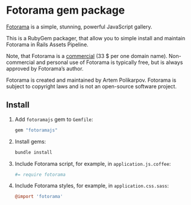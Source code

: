 # Fotorama gem package

[Fotorama] is a simple, stunning, powerful JavaScript gallery.

This is a RubyGem packager, that allow you to simple install and maintain
Fotorama in Rails Assets Pipeline.

Note, that Fotorama is a [commercial] (33 $ per one domain name).
Non-commercial and personal use of Fotorama is typically free, but is always
approved by Fotorama’s author.

Fotorama is created and maintained by Artem Polikarpov. Fotorama is subject
to copyright laws and is not an open-source software project.

[Fotorama]: http://fotoramajs.com/
[commercial]: http://fotoramajs.com/license/

## Install

1. Add `fotoramajs` gem to `Gemfile`:

   ```ruby
   gem "fotoramajs"
   ```

2. Install gems:

   ```sh
   bundle install
   ```

3. Include Fotorama script, for example, in `application.js.coffee`:

   ```coffee
   #= require fotorama
   ```

4. Include Fotorama styles, for example, in `application.css.sass`:

   ```coffee
   @import 'fotorama'
   ```
